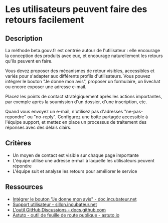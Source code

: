 # Les utilisateurs peuvent faire des retours facilement

## Description

La méthode beta.gouv.fr est centrée autour de l'utilisateur : elle
encourage la conception des produits avec eux, et encourage
naturellement les retours qu'ils peuvent en faire.

Vous devez proposer des mécanismes de retour visibles, accessibles et
variés pour s'adapter aux différents profils d'utilisateurs. Vous
pouvez intégrer le bouton "Je donne mon avis", proposer un formulaire,
un livechat ou encore exposer une adresse e-mail.

Placez les points de contact stratégiquement après les actions
importantes, par exemple après la soumission d'un dossier, d'une
inscription, etc.

Quand vous envoyez un e-mail, n'utilisez pas d'adresses
"ne-pas-repondre" ou "no-reply". Configurez une boîte partagée
accessible à l'équipe support, et mettez en place un processus de
traitement des réponses avec des délais clairs.

## Critères

- Un moyen de contact est visible sur chaque page importante
- L'équipe utilise une adresse e-mail à laquelle les utilisateurs
  peuvent répondre
- L'équipe suit et analyse les retours pour améliorer le service

## Ressources

- [Intégrer le bouton "Je donne mon avis" - doc.incubateur.net](https://doc.incubateur.net/communaute/gerer-son-produit/pourquoi-le-deploiement-dun-service-public-en-ligne-est-il-important/integrer-le-bouton-je-donne-mon-avis)
- [Support utilisateur - sillon.incubateur.net](https://sillon.incubateur.net/docs/monitoring/for-business-needs/#support-utilisateur)
- [L'outil GitHub Discussions - docs.github.com](https://docs.github.com/fr/discussions/collaborating-with-your-community-using-discussions/about-discussions)
- [Astuto - outil de feuille de route publique - astuto.io](https://astuto.io/)
